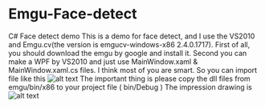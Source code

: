 # Emgu-Face-detect
C# Face detect demo
This is a demo for face detect, and I use the VS2010 and Emgu.cv(the version is emgucv-windows-x86 2.4.0.1717).
First of all, you should download the emgu by google and install it.
Second you can make a WPF by VS2010 and just use MainWindow.xaml & MainWindow.xaml.cs files.
I think most of you are smart. So you can import file like this ![alt text](https://images-cdn.shimo.im/KuWtJZQWunEVGqUb/5.png!thumbnail)
The important thing is please copy the dll files from emgu/bin/x86 to your project file ( bin/Debug )
The impression drawing is
![alt text](https://images-cdn.shimo.im/kmG7c1wIyPEMVQcn/4.png!thumbnail)
